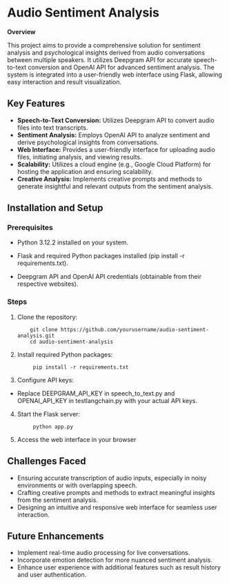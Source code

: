 
# Audio Sentiment Analysis

**Overview**

This project aims to provide a comprehensive solution for sentiment analysis and psychological insights derived from audio conversations between multiple speakers. It utilizes Deepgram API for accurate speech-to-text conversion and OpenAI API for advanced sentiment analysis. The system is integrated into a user-friendly web interface using Flask, allowing easy interaction and result visualization.


## Key Features

- **Speech-to-Text Conversion:** Utilizes Deepgram API to convert audio files into text transcripts.
- **Sentiment Analysis:** Employs OpenAI API to analyze sentiment and derive psychological insights from conversations.
- **Web Interface:** Provides a user-friendly interface for uploading audio files, initiating analysis, and viewing results.
- **Scalability:** Utilizes a cloud engine (e.g., Google Cloud Platform) for hosting the application and ensuring scalability.
- **Creative Analysis:** Implements creative prompts and methods to generate insightful and relevant outputs from the sentiment analysis.
## Installation and Setup

### Prerequisites ###

- Python 3.12.2 installed on your system.

- Flask and required Python packages installed (pip install -r requirements.txt).

- Deepgram API and OpenAI API credentials (obtainable from their respective websites).

### Steps ###

1. Clone the repository:
           
           git clone https://github.com/yourusername/audio-sentiment-analysis.git
           cd audio-sentiment-analysis
2. Install required Python packages:

            pip install -r requirements.txt
3. Configure API keys:

- Replace DEEPGRAM_API_KEY in speech_to_text.py and OPENAI_API_KEY in testlangchain.py with your actual API keys.
4. Start the Flask server:

            python app.py
5. Access the web interface in your browser


## Challenges Faced

- Ensuring accurate transcription of audio inputs, especially in noisy environments or with overlapping speech.
- Crafting creative prompts and methods to extract meaningful insights from the sentiment analysis.
- Designing an intuitive and responsive web interface for seamless user interaction.
## Future Enhancements
- Implement real-time audio processing for live conversations.
- Incorporate emotion detection for more nuanced sentiment analysis.
- Enhance user experience with additional features such as result history and user authentication.

